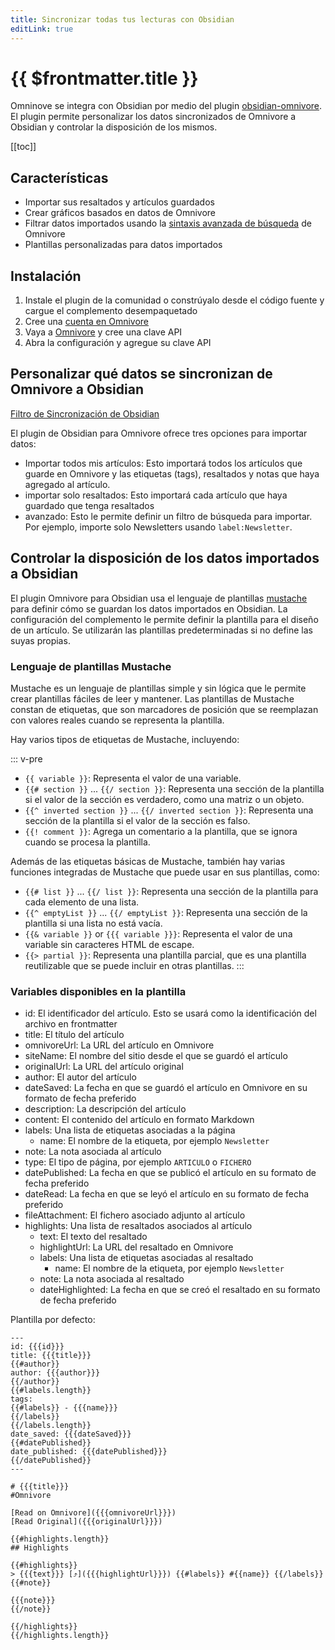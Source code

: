 ```yaml
---
title: Sincronizar todas tus lecturas con Obsidian
editLink: true
---
```


# {{ $frontmatter.title }}

Omninove se integra con Obsidian por medio del plugin [obsidian-omnivore](https://github.com/omnivore-app/obsidian-omnivore). El plugin permite personalizar los datos sincronizados de Omnivore a Obsidian y controlar la disposición de los mismos.

[[toc]]

## Características

* Importar sus resaltados y artículos guardados
* Crear gráficos basados en datos de Omnivore
* Filtrar datos importados usando la [sintaxis avanzada de búsqueda](https://omnivore.app/help/search) de Omnivore
* Plantillas personalizadas para datos importados

## Instalación

1. Instale el plugin de la comunidad o constrúyalo desde el código fuente y cargue el complemento desempaquetado
2. Cree una [cuenta en Omnivore](https://omnivore.app)
3. Vaya a [Omnivore](https://omnivore.app/settings/api) y cree una clave API
4. Abra la configuración y agregue su clave API

## Personalizar qué datos se sincronizan de Omnivore a Obsidian

[Filtro de Sincronización de Obsidian](./images/obsidian-sync-filter.png)

El plugin de Obsidian para Omnivore ofrece tres opciones para importar datos:

* Importar todos mis artículos: Esto importará todos los artículos que guarde en Omnivore y las etiquetas (tags), resaltados y notas que haya agregado al artículo.
* importar solo resaltados: Esto importará cada artículo que haya guardado que tenga resaltados
* avanzado: Esto le permite definir un filtro de búsqueda para importar. Por ejemplo, importe solo Newsletters usando `label:Newsletter`.

## Controlar la disposición de los datos importados a Obsidian

El plugin Omnivore para Obsidian usa el lenguaje de plantillas [mustache](https://mustache.github.io/) para definir cómo se guardan los datos importados en Obsidian. La configuración del complemento le permite definir la plantilla para el diseño de un artículo. Se utilizarán las plantillas predeterminadas si no define las suyas propias.

### Lenguaje de plantillas Mustache

Mustache es un lenguaje de plantillas simple y sin lógica que le permite crear plantillas fáciles de leer y mantener. Las plantillas de Mustache constan de etiquetas, que son marcadores de posición que se reemplazan con valores reales cuando se representa la plantilla.

Hay varios tipos de etiquetas de Mustache, incluyendo:

::: v-pre

- `{{ variable }}`: Representa el valor de una variable.
- `{{# section }}` ... `{{/ section }}`: Representa una sección de la plantilla si el valor de la sección es verdadero, como una matriz o un objeto.
- `{{^ inverted section }}` ... `{{/ inverted section }}`: Representa una sección de la plantilla si el valor de la sección es falso.
- `{{! comment }}`: Agrega un comentario a la plantilla, que se ignora cuando se procesa la plantilla.

Además de las etiquetas básicas de Mustache, también hay varias funciones integradas de Mustache que puede usar en sus plantillas, como:

- `{{# list }}` ... `{{/ list }}`: Representa una sección de la plantilla para cada elemento de una lista.
- `{{^ emptyList }}` ... `{{/ emptyList }}`: Representa una sección de la plantilla si una lista no está vacía.
- `{{& variable }}` or `{{{ variable }}}`: Representa el valor de una variable sin caracteres HTML de escape.
- `{{> partial }}`: Representa una plantilla parcial, que es una plantilla reutilizable que se puede incluir en otras plantillas.
:::

### Variables disponibles en la plantilla

* id: El identificador del artículo. Esto se usará como la identificación del archivo en frontmatter
* title: El título del artículo
* omnivoreUrl: La URL del artículo en Omnivore
* siteName: El nombre del sitio desde el que se guardó el artículo
* originalUrl: La URL del artículo original
* author: El autor del artículo
* dateSaved: La fecha en que se guardó el artículo en Omnivore en su formato de fecha preferido
* description: La descripción del artículo
* content: El contenido del artículo en formato Markdown
* labels: Una lista de etiquetas asociadas a la página
  * name: El nombre de la etiqueta, por ejemplo `Newsletter`
* note: La nota asociada al artículo
* type: El tipo de página, por ejemplo `ARTICULO` o `FICHERO`
* datePublished: La fecha en que se publicó el artículo en su formato de fecha preferido
* dateRead: La fecha en que se leyó el artículo en su formato de fecha preferido
* fileAttachment: El fichero asociado adjunto al artículo
* highlights: Una lista de resaltados asociados al artículo
  * text: El texto del resaltado
  * highlightUrl: La URL del resaltado en Omnivore
  * labels: Una lista de etiquetas asociadas al resaltado
    * name: El nombre de la etiqueta, por ejemplo `Newsletter`
  * note: La nota asociada al resaltado
  * dateHighlighted: La fecha en que se creó el resaltado en su formato de fecha preferido

Plantilla por defecto:

```
---
id: {{{id}}}
title: {{{title}}}
{{#author}}
author: {{{author}}}
{{/author}}
{{#labels.length}}
tags:
{{#labels}} - {{{name}}}
{{/labels}}
{{/labels.length}}
date_saved: {{{dateSaved}}}
{{#datePublished}}
date_published: {{{datePublished}}}
{{/datePublished}}
---

# {{{title}}}
#Omnivore

[Read on Omnivore]({{{omnivoreUrl}}})
[Read Original]({{{originalUrl}}})

{{#highlights.length}}
## Highlights

{{#highlights}}
> {{{text}}} [⤴️]({{{highlightUrl}}}) {{#labels}} #{{name}} {{/labels}}
{{#note}}

{{{note}}}
{{/note}}

{{/highlights}}
{{/highlights.length}}
```
